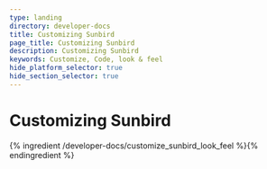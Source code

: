 ```yaml
---
type: landing
directory: developer-docs
title: Customizing Sunbird
page_title: Customizing Sunbird
description: Customizing Sunbird
keywords: Customize, Code, look & feel 
hide_platform_selector: true
hide_section_selector: true
---
```


# Customizing Sunbird

{% ingredient /developer-docs/customize_sunbird_look_feel %}{% endingredient %}
